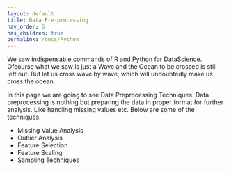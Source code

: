 ```yaml
---
layout: default
title: Data Pre-processing
nav_order: 6
has_children: true
permalink: /docs/Python
---
```


We saw indispensable commands of R and Python for DataScience. Ofcourse what we saw is just a Wave and the Ocean to be crossed is still left out. But let us cross wave by wave, which will undoubtedly make us cross the ocean.

In this page we are going to see Data Preprocessing Techniques. Data preprocessing is nothing but preparing the data in proper format for further analysis. Like handling missing values etc. Below are some of the techniques.

- Missing Value Analysis
- Outlier Analysis
- Feature Selection
- Feature Scaling
- Sampling Techniques
